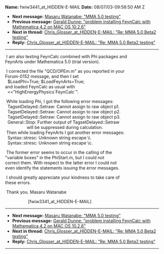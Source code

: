 **Name:** fwiw3441_at_HIDDEN-E-MAIL
**Date:** 08/07/03-09:56:50 AM Z

  - **Next message:** [Masaru Watanabe: "MMA 5.0 testing"](0156.html)
  - **Previous message:** [Gerald Dunne: "problem installing FeynCalc
    with Mathematica 4.2 on MAC OS 10.2.6"](0154.html)
  - **Next in thread:** [Chris\_Glosser_at_HIDDEN-E-MAIL: "Re: MMA 5.0 Beta2
    testing"](0165.html)
  - **Reply:** [Chris\_Glosser_at_HIDDEN-E-MAIL: "Re: MMA 5.0 Beta2
    testing"](0165.html)

-----

 I am also testing FeynCalc combined with Phi packages and  
FeynArts under Mathematica 5.0 (trial version).  

 I corrected the file "QCD/OPEm.m" as you reported in your  
Forum-0152 message, and then I set  
  $LoadPhi=True; $LoadFeynArts=True;  
and loaded FeynCalc as usual with  
  \<\<"HighEnergyPhysics\`FeynCalc\`".  

 While loading Phi, I got the following error messages:  
  TagsetDelayed::Setraw: Cannot assign to raw object p1.  
  TagsetDelayed::Setraw: Cannot assign to raw object p2.  
  TagsetDelayed::Setraw: Cannot assign to raw object p3.  
  General::Stop: Further output of TagsetDelayed::Setraw  
                  will be suppressed during calculation.  
 Then while loading FeynArts I got another error messages:  
  Syntax::stresc: Unknown string escape \\i.  
  Syntax::stresc: Unknown string escape \\c.  

 The former error seems to occur in the calling of the  
"variable boxes" in the PhiStart.m, but I could not  
correct them. With respect to the latter error I could not  
even identify the statements issuing the error messages.  

 I should greatly appreciate your kindness to take care of  
these errors.  

 Thank you. Masaru Watanabe  

                   [fwiw3341_at_HIDDEN-E-MAIL]  

-----

  - **Next message:** [Masaru Watanabe: "MMA 5.0 testing"](0156.html)
  - **Previous message:** [Gerald Dunne: "problem installing FeynCalc
    with Mathematica 4.2 on MAC OS 10.2.6"](0154.html)
  - **Next in thread:** [Chris\_Glosser_at_HIDDEN-E-MAIL: "Re: MMA 5.0 Beta2
    testing"](0165.html)
  - **Reply:** [Chris\_Glosser_at_HIDDEN-E-MAIL: "Re: MMA 5.0 Beta2
    testing"](0165.html)

-----

